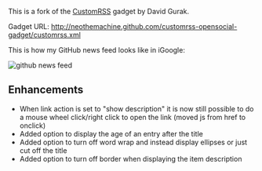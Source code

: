 This is a fork of the [CustomRSS](http://www.google.de/ig/directory?type=gadgets&url=customrss.googlepages.com/customrss.xml) gadget by David Gurak.

Gadget URL: http://neothemachine.github.com/customrss-opensocial-gadget/customrss.xml

This is how my GitHub news feed looks like in iGoogle:

![github news feed](http://neothemachine.github.com/customrss-opensocial-gadget/example.png)

Enhancements
------------

- When link action is set to "show description" it is now still possible to do a mouse wheel click/right click to open the link (moved js from href to onclick)
- Added option to display the age of an entry after the title
- Added option to turn off word wrap and instead display ellipses or just cut off the title
- Added option to turn off border when displaying the item description
